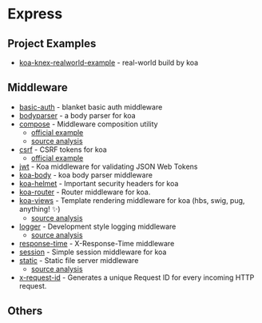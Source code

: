 # Express

## Project Examples

- [koa-knex-realworld-example](https://github.com/gothinkster/koa-knex-realworld-example) - real-world build by koa

## Middleware

- [basic-auth](https://github.com/koajs/basic-auth) - blanket basic auth middleware
- [bodyparser](https://github.com/koajs/bodyparser) - a body parser for koa
- [compose](https://github.com/koajs/compose) - Middleware composition utility
    - [official example](https://github.com/koajs/examples/blob/master/compose/app.js#L15)
    - [source analysis](https://github.com/FunnyLiu/compose/tree/readsource)
- [csrf](https://github.com/koajs/csrf) - CSRF tokens for koa
    - [official example](https://github.com/koajs/examples/blob/master/csrf/app.js#L4)
- [jwt](https://github.com/koajs/jwt) - Koa middleware for validating JSON Web Tokens
- [koa-body](https://github.com/dlau/koa-body) - koa body parser middleware
- [koa-helmet](https://github.com/venables/koa-helmet) - Important security headers for koa
- [koa-router](https://github.com/ZijianHe/koa-router) - Router middleware for koa.
- [koa-views](https://github.com/queckezz/koa-views) - Template rendering middleware for koa (hbs, swig, pug, anything! <g-emoji class="g-emoji" alias="sparkles" fallback-src="https://github.githubassets.com/images/icons/emoji/unicode/2728.png">✨</g-emoji>)
    - [source analysis](https://github.com/FunnyLiu/koa-views/tree/readsource)
- [logger](https://github.com/koajs/logger) - Development style logging middleware
    - [source analysis](https://github.com/FunnyLiu/logger/tree/readsource)
- [response-time](https://github.com/koajs/response-time) - X-Response-Time middleware
- [session](https://github.com/koajs/session) - Simple session middleware for koa
- [static](https://github.com/koajs/static) - Static file server middleware
    - [source analysis](https://github.com/FunnyLiu/static/tree/readsource)
- [x-request-id](https://github.com/koa-modules/x-request-id) - Generates a unique Request ID for every incoming HTTP request.

## Others